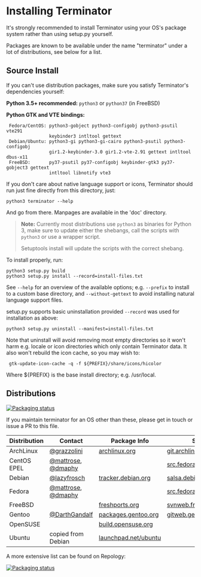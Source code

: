 Installing Terminator
=====================

It's strongly recommended to install Terminator using your OS's package
system rather than using setup.py yourself.

Packages are known to be available under the name "terminator" under a
lot of distributions, see below for a list.

## Source Install

If you can't use distribution packages, make sure you satisfy Terminator's
dependencies yourself:

**Python 3.5+ recommended:** `python3` or `python37` (in FreeBSD)

**Python GTK and VTE bindings:**
     
     Fedora/CentOS: python3-gobject python3-configobj python3-psutil vte291 
                    keybinder3 intltool gettext
     Debian/Ubuntu: python3-gi python3-gi-cairo python3-psutil python3-configobj 
                    gir1.2-keybinder-3.0 gir1.2-vte-2.91 gettext intltool dbus-x11 
     FreeBSD:       py37-psutil py37-configobj keybinder-gtk3 py37-gobject3 gettext 
                    intltool libnotify vte3

If you don't care about native language support or icons, Terminator
should run just fine directly from this directory, just:

    python3 terminator --help

And go from there.  Manpages are available in the 'doc' directory.

> **Note:** Currently most distributions use `python3` as binaries for Python 3,
> make sure to update either the shebangs, call the scripts with `python3` or
> use a wrapper script.
>
> Setuptools install will update the scripts with the correct shebang.  

To install properly, run:

    python3 setup.py build
    python3 setup.py install --record=install-files.txt

See `--help` for an overview of the available options; e.g. `--prefix` to
install to a custom base directory, and `--without-gettext` to avoid
installing natural language support files.

setup.py supports basic uninstallation provided `--record` was used for
installation as above:

    python3 setup.py uninstall --manifest=install-files.txt

Note that uninstall will avoid removing most empty directories so it
won't harm e.g. locale or icon directories which only contain Terminator
data.  It also won't rebuild the icon cache, so you may wish to:

     gtk-update-icon-cache -q -f ${PREFIX}/share/icons/hicolor

Where ${PREFIX} is the base install directory; e.g. /usr/local.

## Distributions

[![Packaging status](https://repology.org/badge/tiny-repos/terminator.svg)](https://repology.org/project/terminator/versions)

If you maintain terminator for an OS other than these, please get in touch
or issue a PR to this file.

Distribution | Contact | Package Info | Source Code | Bug Tracker | 
-------------|---------|-----|-------------|-------------|
ArchLinux    | [@grazzolini] | [archlinux.org] | [git.archlinux.org] | [bugs.archlinux.org]
CentOS EPEL  | [@mattrose], [@dmaphy] |  | [src.fedoraproject.org/branches]
Debian       | [@lazyfrosch] | [tracker.debian.org] | [salsa.debian.org] | [bugs.debian.org]
Fedora       | [@mattrose], [@dmaphy] |  | [src.fedoraproject.org] | [bugzilla.redhat.com]
FreeBSD      |  | [freshports.org] | [svnweb.freebsd.org] | [bugs.freebsd.org]
Gentoo       | [@DarthGandalf] | [packages.gentoo.org] | [gitweb.gentoo.org] | [bugs.gentoo.org]
OpenSUSE     |  | [build.opensuse.org] |
Ubuntu       | copied from Debian | [launchpad.net/ubuntu] | | [bugs.launchpad.net]

[@lazyfrosch]: https://github.com/lazyfrosch
[tracker.debian.org]: https://tracker.debian.org/pkg/terminator
[salsa.debian.org]: https://salsa.debian.org/python-team/applications/terminator
[bugs.debian.org]: https://bugs.debian.org/cgi-bin/pkgreport.cgi?repeatmerged=no&src=terminator

[@mattrose]: https://github.com/mattrose
[@dmaphy]: https://github.com/dmaphy
[src.fedoraproject.org]: https://src.fedoraproject.org/rpms/terminator
[src.fedoraproject.org/branches]: https://src.fedoraproject.org/rpms/terminator/branches
[bugzilla.redhat.com]: https://bugzilla.redhat.com/buglist.cgi?component=terminator&product=Fedora

[launchpad.net/ubuntu]: https://launchpad.net/ubuntu/+source/terminator
[bugs.launchpad.net]: https://bugs.launchpad.net/ubuntu/+source/terminator/+bugs

[@grazzolini]: https://github.com/grazzolini
[archlinux.org]: https://www.archlinux.org/packages/community/any/terminator/
[git.archlinux.org]: https://git.archlinux.org/svntogit/community.git/tree/trunk?h=packages/terminator
[bugs.archlinux.org]: https://bugs.archlinux.org/?project=5&string=terminator

[@DarthGandalf]: https://github.com/DarthGandalf
[packages.gentoo.org]: https://packages.gentoo.org/packages/x11-terms/terminator
[gitweb.gentoo.org]: https://gitweb.gentoo.org/repo/gentoo.git/tree/x11-terms/terminator
[bugs.gentoo.org]: https://bugs.gentoo.org/buglist.cgi?quicksearch=x11-terms%2Fterminator

[build.opensuse.org]: https://build.opensuse.org/package/show/X11:terminals/terminator

[svnweb.freebsd.org]: https://svnweb.freebsd.org/ports/head/x11/terminator
[freshports.org]: https://freshports.org/x11/terminator
[bugs.freebsd.org]: https://bugs.freebsd.org/bugzilla/buglist.cgi?quicksearch=terminator

A more extensive list can be found on Repology:

[![Packaging status](https://repology.org/badge/vertical-allrepos/terminator.svg)](https://repology.org/project/terminator/versions)

